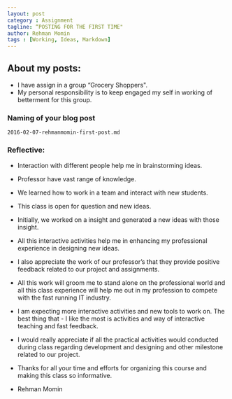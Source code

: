 ```yaml
---
layout: post
category : Assignment
tagline: “POSTING FOR THE FIRST TIME"
author: Rehman Momin	
tags : [Working, Ideas, Markdown]
---
```


## About my posts:
- I have assign in a group “Grocery Shoppers".
- My personal responsibility is to keep engaged my self in working of betterment for this group.


### Naming of your blog post

`2016-02-07-rehmanmomin-first-post.md`


### Reflective:

- Interaction with different people help me in brainstorming ideas.
- Professor have vast range of knowledge.
- We learned how to work in a team and interact  with new students.
- This class is open for question and new ideas.
- Initially, we worked on a insight and generated a new ideas with those insight.
- All this interactive activities help me in enhancing my professional experience in designing new ideas.
- I also appreciate the work of our professor’s that they provide positive feedback related to our project and assignments.
- All this work will groom me to stand alone on the professional world and all this class experience will help me out in my profession to compete with the fast running IT industry.
- I am expecting more interactive activities and new tools to work on. The best thing that - I like the most is activities and way of interactive teaching and fast feedback.
- I would really appreciate if all the practical activities would conducted during class regarding development and designing and other milestone related to our project.
- Thanks for all your time and efforts for organizing this course and making this class so informative.



- Rehman Momin